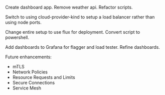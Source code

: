 Create dashboard app.
Remove weather api.
Refactor scripts.

Switch to using cloud-provider-kind to setup a load balancer rather than using node ports.

Change entire setup to use flux for deployment.
Convert script to powershell.

Add dashboards to Grafana for flagger and load tester.
Refine dashboards.

Future enhancements:
  - mTLS
  - Network Policies
  - Resource Requests and Limits
  - Secure Connections
  - Service Mesh
